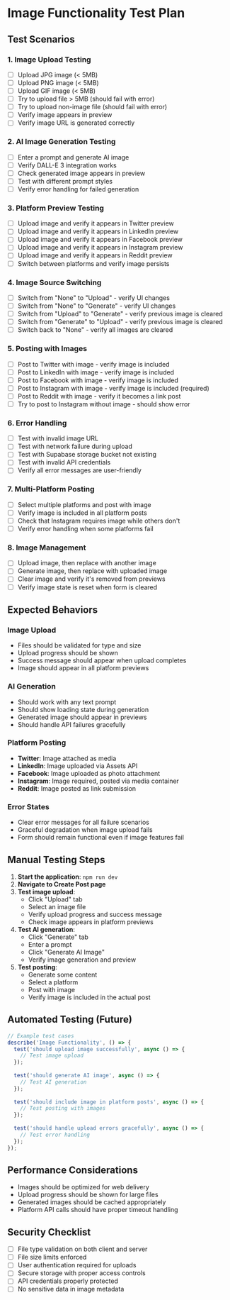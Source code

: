 # Image Functionality Test Plan

## Test Scenarios

### 1. Image Upload Testing
- [ ] Upload JPG image (< 5MB)
- [ ] Upload PNG image (< 5MB)
- [ ] Upload GIF image (< 5MB)
- [ ] Try to upload file > 5MB (should fail with error)
- [ ] Try to upload non-image file (should fail with error)
- [ ] Verify image appears in preview
- [ ] Verify image URL is generated correctly

### 2. AI Image Generation Testing
- [ ] Enter a prompt and generate AI image
- [ ] Verify DALL-E 3 integration works
- [ ] Check generated image appears in preview
- [ ] Test with different prompt styles
- [ ] Verify error handling for failed generation

### 3. Platform Preview Testing
- [ ] Upload image and verify it appears in Twitter preview
- [ ] Upload image and verify it appears in LinkedIn preview
- [ ] Upload image and verify it appears in Facebook preview
- [ ] Upload image and verify it appears in Instagram preview
- [ ] Upload image and verify it appears in Reddit preview
- [ ] Switch between platforms and verify image persists

### 4. Image Source Switching
- [ ] Switch from "None" to "Upload" - verify UI changes
- [ ] Switch from "None" to "Generate" - verify UI changes
- [ ] Switch from "Upload" to "Generate" - verify previous image is cleared
- [ ] Switch from "Generate" to "Upload" - verify previous image is cleared
- [ ] Switch back to "None" - verify all images are cleared

### 5. Posting with Images
- [ ] Post to Twitter with image - verify image is included
- [ ] Post to LinkedIn with image - verify image is included
- [ ] Post to Facebook with image - verify image is included
- [ ] Post to Instagram with image - verify image is included (required)
- [ ] Post to Reddit with image - verify it becomes a link post
- [ ] Try to post to Instagram without image - should show error

### 6. Error Handling
- [ ] Test with invalid image URL
- [ ] Test with network failure during upload
- [ ] Test with Supabase storage bucket not existing
- [ ] Test with invalid API credentials
- [ ] Verify all error messages are user-friendly

### 7. Multi-Platform Posting
- [ ] Select multiple platforms and post with image
- [ ] Verify image is included in all platform posts
- [ ] Check that Instagram requires image while others don't
- [ ] Verify error handling when some platforms fail

### 8. Image Management
- [ ] Upload image, then replace with another image
- [ ] Generate image, then replace with uploaded image
- [ ] Clear image and verify it's removed from previews
- [ ] Verify image state is reset when form is cleared

## Expected Behaviors

### Image Upload
- Files should be validated for type and size
- Upload progress should be shown
- Success message should appear when upload completes
- Image should appear in all platform previews

### AI Generation
- Should work with any text prompt
- Should show loading state during generation
- Generated image should appear in previews
- Should handle API failures gracefully

### Platform Posting
- **Twitter**: Image attached as media
- **LinkedIn**: Image uploaded via Assets API
- **Facebook**: Image uploaded as photo attachment
- **Instagram**: Image required, posted via media container
- **Reddit**: Image posted as link submission

### Error States
- Clear error messages for all failure scenarios
- Graceful degradation when image upload fails
- Form should remain functional even if image features fail

## Manual Testing Steps

1. **Start the application**: `npm run dev`
2. **Navigate to Create Post page**
3. **Test image upload**:
   - Click "Upload" tab
   - Select an image file
   - Verify upload progress and success message
   - Check image appears in platform previews
4. **Test AI generation**:
   - Click "Generate" tab
   - Enter a prompt
   - Click "Generate AI Image"
   - Verify image generation and preview
5. **Test posting**:
   - Generate some content
   - Select a platform
   - Post with image
   - Verify image is included in the actual post

## Automated Testing (Future)

```typescript
// Example test cases
describe('Image Functionality', () => {
  test('should upload image successfully', async () => {
    // Test image upload
  });
  
  test('should generate AI image', async () => {
    // Test AI generation
  });
  
  test('should include image in platform posts', async () => {
    // Test posting with images
  });
  
  test('should handle upload errors gracefully', async () => {
    // Test error handling
  });
});
```

## Performance Considerations

- Images should be optimized for web delivery
- Upload progress should be shown for large files
- Generated images should be cached appropriately
- Platform API calls should have proper timeout handling

## Security Checklist

- [ ] File type validation on both client and server
- [ ] File size limits enforced
- [ ] User authentication required for uploads
- [ ] Secure storage with proper access controls
- [ ] API credentials properly protected
- [ ] No sensitive data in image metadata
